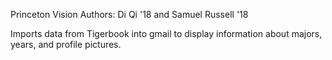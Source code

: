 Princeton Vision
Authors: Di Qi '18 and Samuel Russell '18

Imports data from Tigerbook into gmail to display information about majors, years, and profile pictures.
